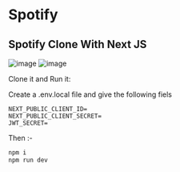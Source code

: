 # Spotify

## Spotify Clone With Next JS

![image](https://user-images.githubusercontent.com/83405769/162614495-040a44ce-030d-43f6-b061-2126730d47d4.png)
![image](https://user-images.githubusercontent.com/83405769/162614504-ad07283d-e8f1-4c16-bb2c-97adc4a182fb.png)


Clone it and Run it:

Create a .env.local file and give the following fiels
```
NEXT_PUBLIC_CLIENT_ID=
NEXT_PUBLIC_CLIENT_SECRET=
JWT_SECRET=
```
Then :-
```bash
npm i
npm run dev
```
